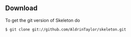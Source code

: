 ## Download

To get the git version of Skeleton do

    $ git clone git://github.com/AldrinTaylor/skeleton.git
